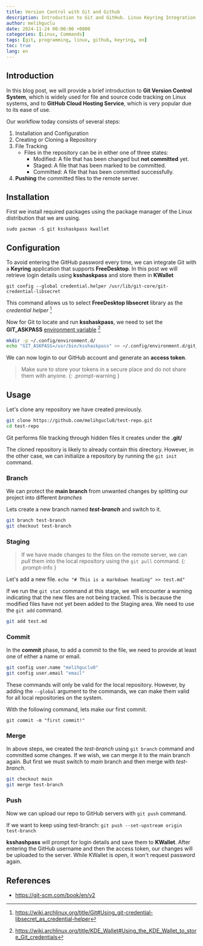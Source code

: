 ```yaml
---
title: Version Control with Git and Github
description: Introduction to Git and GitHub. Linux Keyring Integration.
author: melihguclu
date: 2024-11-24 00:00:00 +0800
categories: [Linux, Commands]
tags: [git, programming, linux, github, keyring, en]
toc: true
lang: en
---
```


## Introduction


In this blog post, we will provide a brief introduction to **Git Version Control System**, which is widely used for file and source code tracking on Linux systems, and to **GitHub Cloud Hosting Service**, which is very popular due to its ease of use.


Our workflow today consists of several steps:

1. Installation and Configuration
2. Creating or Cloning a Repository
3. File Tracking
    - Files in the repository can be in either one of three states:
      - Modified: A file that has been changed but **not committed** yet.
      - Staged: A file that has been marked to be committed. 
      - Committed: A file that has been committed successfully.
4. **Pushing** the committed files to the remote server.
  
## Installation

First we install required packages using the package manager of the Linux distribution that we are using.

`sudo pacman -S git ksshaskpass kwallet`

## Configuration

To avoid entering the GitHub password every time, we can integrate Git with a **Keyring** application that supports **FreeDesktop**. In this post we will retrieve login details using **ksshaskpass** and store them in **KWallet**

`git config --global credential.helper /usr/lib/git-core/git-credential-libsecret`

This command allows us to select **FreeDesktop libsecret** library as the *credential helper* [^ref1]

Now for Git to locate and run **ksshaskpass**, we need to set the **GIT_ASKPASS** [environment variable](/posts/environment_variables) [^ref2]

```bash
mkdir -p ~/.config/environment.d/
echo "GIT_ASKPASS=/usr/bin/ksshaskpass" >> ~/.config/environment.d/git_askpass.conf
```

We can now login to our GitHub account and generate an **access token**.

> Make sure to store your tokens in a secure place and do not share them with anyone.
{: .prompt-warning }


## Usage

Let's clone any repository we have created previously.

``` bash
git clone https://github.com/melihguclu0/test-repo.git
cd test-repo
```
Git performs file tracking through hidden files it creates under the **.git/**


The cloned repository is likely to already contain this directory. However, in the other case, we can initialize a repository by running the `git init` command.


### Branch
We can protect the **main branch** from unwanted changes by splitting our project into different *branches*

Lets create a new branch named ***test-branch*** and switch to it.

```bash
git branch test-branch
git checkout test-branch
```

### Staging

>If we have made changes to the files on the remote server, we can *pull* them into the local repository using the `git pull` command.
{: .prompt-info }

Let's add a new file.
`echo "# This is a markdown heading" >> test.md"`

If we run the `git stat` command at this stage, we will encounter a warning indicating that the new files are not being tracked. This is because the modified files have not yet been added to the Staging area. We need to use the `git add` command.

```bash
git add test.md
```

### Commit
In the **commit** phase, to add a commit to the file, we need to provide at least one of either a name or email.

```bash
git config user.name "melihguclu0"
git config user.email "email"
```
These commands will only be valid for the local repository. However, by adding the `--global` argument to the commands, we can make them valid for all local repositories on the system.

With the following command, lets make our first commit.

`git commit -m "first commit!"`

### Merge

In above steps, we created the *test-branch* using `git branch` command and committed some changes. If we wish, we can merge it to the main branch again. But first we must switch to *main* branch and then merge with *test-branch*. 

```bash
git checkout main
git merge test-branch

```
### Push
Now we can upload our repo to GitHub servers with `git push` command.

If we want to keep using test-branch:
`git push --set-upstream origin test-branch`

**ksshashpass** will prompt for login details and save them to **KWallet**. After entering the GitHub username and then the access token, our changes will be uploaded to the server. While KWallet is open, it won't request password again. 
## References

[^ref1]: <https://wiki.archlinux.org/title/Git#Using_git-credential-libsecret_as_credential-helper>

[^ref2]: <https://wiki.archlinux.org/title/KDE_Wallet#Using_the_KDE_Wallet_to_store_Git_credentials>

- <https://git-scm.com/book/en/v2>



